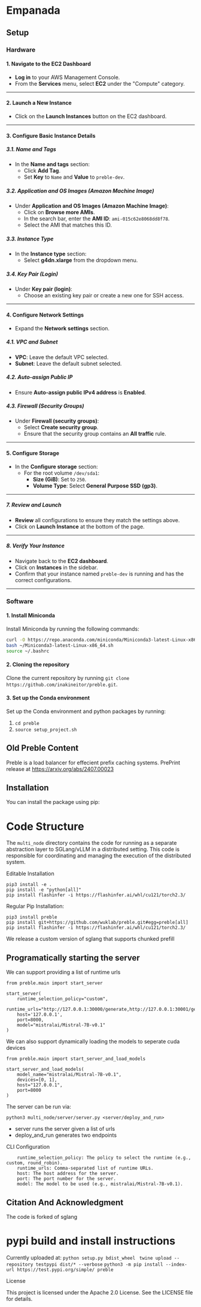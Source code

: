 # Empanada

## Setup

### Hardware

#### 1. Navigate to the EC2 Dashboard

- **Log in** to your AWS Management Console.
- From the **Services** menu, select **EC2** under the "Compute" category.

---

#### 2. Launch a New Instance

- Click on the **Launch Instances** button on the EC2 dashboard.

---

#### 3. Configure Basic Instance Details

##### 3.1. Name and Tags

- In the **Name and tags** section:
  - Click **Add Tag**.
  - Set **Key** to `Name` and **Value** to `preble-dev`.

##### 3.2. Application and OS Images (Amazon Machine Image)

- Under **Application and OS Images (Amazon Machine Image)**:
  - Click on **Browse more AMIs**.
  - In the search bar, enter the **AMI ID**: `ami-015c62e8068dd8f78`.
  - Select the AMI that matches this ID.

##### 3.3. Instance Type

- In the **Instance type** section:
  - Select **g4dn.xlarge** from the dropdown menu.

##### 3.4. Key Pair (Login)

- Under **Key pair (login)**:
  - Choose an existing key pair or create a new one for SSH access.

---

#### 4. Configure Network Settings

- Expand the **Network settings** section.

##### 4.1. VPC and Subnet

- **VPC**: Leave the default VPC selected.
- **Subnet**: Leave the default subnet selected.

##### 4.2. Auto-assign Public IP

- Ensure **Auto-assign public IPv4 address** is **Enabled**.

##### 4.3. Firewall (Security Groups)

- Under **Firewall (security groups)**:
  - Select **Create security group**.
  - Ensure that the security group contains an **All traffic** rule.

---

#### 5. Configure Storage

- In the **Configure storage** section:
  - For the root volume `/dev/sda1`:
    - **Size (GiB)**: Set to `250`.
    - **Volume Type**: Select **General Purpose SSD (gp3)**.

---

##### 7. Review and Launch

- **Review** all configurations to ensure they match the settings above.
- Click on **Launch Instance** at the bottom of the page.

---

##### 8. Verify Your Instance

- Navigate back to the **EC2 dashboard**.
- Click on **Instances** in the sidebar.
- Confirm that your instance named `preble-dev` is running and has the correct configurations.

---

### Software

#### 1. Install Miniconda

Install Miniconda by running the following commands:

```bash
curl -O https://repo.anaconda.com/miniconda/Miniconda3-latest-Linux-x86_64.sh
bash ~/Miniconda3-latest-Linux-x86_64.sh
source ~/.bashrc
```

#### 2. Cloning the repository

Clone the current repository by running `git clone https://github.com/inakineitor/preble.git`.

#### 3. Set up the Conda environment

Set up the Conda environment and python packages by running:

1. `cd preble`
1. `source setup_project.sh`

## Old Preble Content

Preble is a load balancer for effecient prefix caching systems.
PrePrint release at https://arxiv.org/abs/2407.00023

## Installation

You can install the package using pip:

# Code Structure

The `multi_node` directory contains the code for running as a separate abstraction layer to SGLang/vLLM in a distributed setting. This code is responsible for coordinating and managing the execution of the distributed system.

Editable Installation

```
pip3 install -e .
pip install -e "python[all]"
pip install flashinfer -i https://flashinfer.ai/whl/cu121/torch2.3/
```

Regular Pip Installation:

```
pip3 install preble
pip install git+https://github.com/wuklab/preble.git#egg=preble[all]
pip install flashinfer -i https://flashinfer.ai/whl/cu121/torch2.3/
```

We release a custom version of sglang that supports chunked prefill

## Programatically starting the server

We can support providing a list of runtime urls

```
from preble.main import start_server

start_server(
    runtime_selection_policy="custom",
    runtime_urls="http://127.0.0.1:30000/generate,http://127.0.0.1:30001/generate",
    host='127.0.0.1',
    port=8000,
    model="mistralai/Mistral-7B-v0.1"
)
```

We can also support dynamically loading the models to seperate cuda devices

```
from preble.main import start_server_and_load_models

start_server_and_load_models(
    model_name="mistralai/Mistral-7B-v0.1",
    devices=[0, 1],
    host="127.0.0.1",
    port=8000
)
```

The server can be run via:

```
python3 multi_node/server/server.py <server/deploy_and_run>
```

- server runs the server given a list of urls
- deploy_and_run generates two endpoints

CLI Configuration

```
    runtime_selection_policy: The policy to select the runtime (e.g., custom, round_robin).
    runtime_urls: Comma-separated list of runtime URLs.
    host: The host address for the server.
    port: The port number for the server.
    model: The model to be used (e.g., mistralai/Mistral-7B-v0.1).
```

## Citation And Acknowledgment

The code is forked of sglang

# pypi build and install instructions

Currently uploaded at:
`python setup.py bdist_wheel`
` twine upload --repository testpypi dist/* --verbose`
`python3 -m pip install --index-url https://test.pypi.org/simple/ preble`

License

This project is licensed under the Apache 2.0 License. See the LICENSE file for details.
